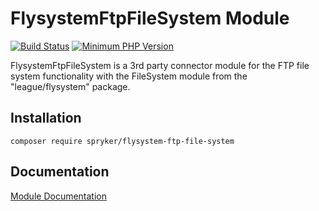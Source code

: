 # FlysystemFtpFileSystem Module
[![Build Status](https://travis-ci.org/spryker/flysystem-ftp-file-system.svg)](https://travis-ci.org/spryker/flysystem-ftp-file-system)
[![Minimum PHP Version](https://img.shields.io/badge/php-%3E%3D%207.3-8892BF.svg)](https://php.net/)

FlysystemFtpFileSystem is a 3rd party connector module for the FTP file system functionality with the FileSystem module from the "league/flysystem" package.

## Installation

```
composer require spryker/flysystem-ftp-file-system
```

## Documentation

[Module Documentation](https://academy.spryker.com/developing_with_spryker/module_guide/flysystem.html)
